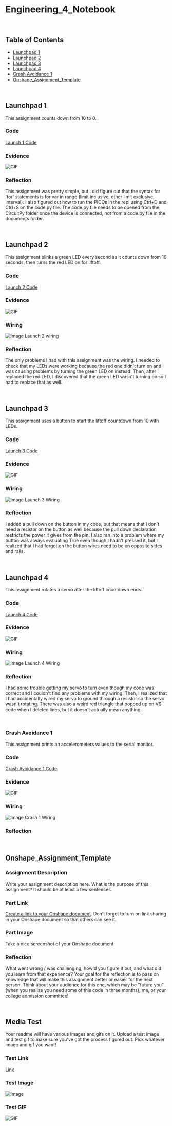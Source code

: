 # Engineering_4_Notebook

&nbsp;

## Table of Contents
* [Launchpad 1](#launchpad_1)
* [Launchpad 2](#launchpad_2)
* [Launchpad 3](#launchpad_3)
* [Launchpad 4](#launchpad_4)
* [Crash Avoidance 1](#crash_avoidance_1)
* [Onshape_Assignment_Template](#onshape_assignment_template)

&nbsp;

## Launchpad 1

This assignment counts down from 10 to 0.

### Code

[Launch 1 Code](https://github.com/honklin/Engineering4_Notebook/blob/main/raspberry-pi/Launch1.py)

### Evidence 

![GIF](images/launch1.gif)

### Reflection

This assignment was pretty simple, but I did figure out that the syntax for 'for' statements is for var in range (limit inclusive, other limit exclusive, interval). I also figured out how to run the PICOs in the repl using Ctrl+D and Ctrl+S on the code.py file. The code.py file needs to be opened from the CircuitPy folder once the device is connected, not from a code.py file in the documents folder.

&nbsp;

## Launchpad 2

This assignment blinks a green LED every second as it counts down from 10 seconds, then turns the red LED on for liftoff.

### Code

[Launch 2 Code](https://github.com/honklin/Engineering4_Notebook/blob/main/raspberry-pi/Launch2.py)

### Evidence 

![GIF](images/launch2.gif)

### Wiring

![Image](images/launch2wiring.jpg)
Launch 2 wiring

### Reflection

The only problems I had with this assignment was the wiring. I needed to check that my LEDs were working because the red one didn't turn on and was causing problems by turning the green LED on instead. Then, after I replaced the red LED, I discovered that the green LED wasn't turning on so I had to replace that as well.

&nbsp;

## Launchpad 3

This assignment uses a button to start the liftoff countdown from 10 with LEDs.

### Code

[Launch 3 Code](https://github.com/honklin/Engineering4_Notebook/blob/main/raspberry-pi/Launch3.py)

### Evidence 

![GIF](images/launch3.gif)

### Wiring

![Image](images/launch3wiring.jpg)
Launch 3 Wiring

### Reflection

I added a pull down on the button in my code, but that means that I don't need a resistor on the button as well because the pull down declaration restricts the power it gives from the pin. I also ran into a problem where my button was always evaluating True even though I hadn't pressed it, but I realized that I had forgotten the button wires need to be on opposite sides and rails.

&nbsp;

## Launchpad 4

This assignment rotates a servo after the liftoff countdown ends.

### Code

[Launch 4 Code](https://github.com/honklin/Engineering4_Notebook/blob/main/raspberry-pi/Launch4.py)

### Evidence 

![GIF](images/launch4.gif)

### Wiring

![Image](images/launch4wiring.jpg)
Launch 4 Wiring

### Reflection

I had some trouble getting my servo to turn even though my code was correct and I couldn't find any problems with my wiring. Then, I realized that I had accidentally wired my servo to ground through a resistor so the servo wasn't rotating. There was also a weird red triangle that popped up on VS code when I deleted lines, but it doesn't actually mean anything.

&nbsp;

### Crash Avoidance 1

This assignment prints an accelerometers values to the serial monitor.

### Code

[Crash Avoidance 1 Code](https://github.com/honklin/Engineering4_Notebook/blob/main/raspberry-pi/Crash1.py)

### Evidence 

![GIF](images/crash1.gif)

### Wiring

![Image](images/crash1wiring.jpg)
Crash 1 Wiring

### Reflection



&nbsp;

## Onshape_Assignment_Template

### Assignment Description

Write your assignment description here. What is the purpose of this assignment? It should be at least a few sentences.

### Part Link 

[Create a link to your Onshape document](https://cvilleschools.onshape.com/documents/003e413cee57f7ccccaa15c2/w/ea71050bb283bf3bf088c96c/e/c85ae532263d3b551e1795d0?renderMode=0&uiState=62d9b9d7883c4f335ec42021). Don't forget to turn on link sharing in your Onshape document so that others can see it. 

### Part Image

Take a nice screenshot of your Onshape document. 

### Reflection

What went wrong / was challenging, how'd you figure it out, and what did you learn from that experience? Your goal for the reflection is to pass on knowledge that will make this assignment better or easier for the next person. Think about your audience for this one, which may be "future you" (when you realize you need some of this code in three months), me, or your college admission committee!

&nbsp;

## Media Test

Your readme will have various images and gifs on it. Upload a test image and test gif to make sure you've got the process figured out. Pick whatever image and gif you want!

### Test Link
[Link](http://www.google.com)

### Test Image
![Image](images/engineeringimg.png)

### Test GIF
![GIF](images/engineeringgif.gif)

